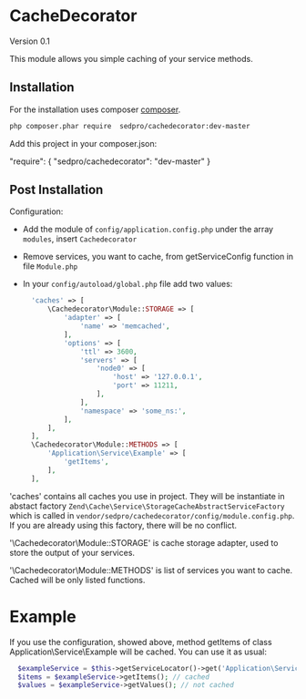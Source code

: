 CacheDecorator
============================
Version 0.1

This module allows you simple caching of your service methods.

Installation
------------
For the installation uses composer [composer](http://getcomposer.org "composer - package manager").

```sh
php composer.phar require  sedpro/cachedecorator:dev-master
```

Add this project in your composer.json:

  "require": {
    "sedpro/cachedecorator": "dev-master"
  }
  
Post Installation
------------
Configuration:
- Add the module of `config/application.config.php` under the array `modules`, insert `Cachedecorator`
- Remove services, you want to cache, from getServiceConfig function in file `Module.php`
- In your `config/autoload/global.php` file add two values:

  ```php
    'caches' => [
        \Cachedecorator\Module::STORAGE => [
            'adapter' => [
                'name' => 'memcached',
            ],
            'options' => [
                'ttl' => 3600,
                'servers' => [
                    'node0' => [
                        'host' => '127.0.0.1',
                        'port' => 11211,
                    ],
                ],
                'namespace' => 'some_ns:',
            ],
        ],
    ],
    \Cachedecorator\Module::METHODS => [
        'Application\Service\Example' => [
            'getItems',
        ],
    ],
    ```
  
'caches' contains all caches you use in project. They will be instantiate in abstact factory `Zend\Cache\Service\StorageCacheAbstractServiceFactory` which is called in `vendor/sedpro/cachedecorator/config/module.config.php`. If you are already using this factory, there will be no conflict. 

'\Cachedecorator\Module::STORAGE' is cache storage adapter, used to store the output of your services.
  
'\Cachedecorator\Module::METHODS' is list of services you want to cache. Cached will be only listed functions. 

Example
=====================================
If you use the configuration, showed above, method getItems of class Application\Service\Example will be cached. You can use it as usual: 

  ```php
    $exampleService = $this->getServiceLocator()->get('Application\Service\Example');
    $items = $exampleService->getItems(); // cached
    $values = $exampleService->getValues(); // not cached
  ```

